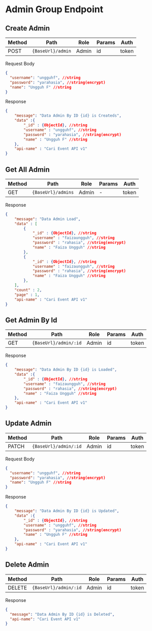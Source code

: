 # Admin Group Endpoint

## Create Admin

| Method | Path                | Role  | Params | Auth  |
| ------ | ------------------- | ----- | ------ | ----- |
| POST   | `{BaseUrl}/admin`   | Admin | id     | token |

Request Body

```json
{
  "username": "ungguhf", //string
  "password": "yarahasia", //string(encrypt)
  "name": "Ungguh F" //string
}
```

Response

```json
{
	"message": "Data Admin By ID {id} is Createds",
	"data" :{
		"_id" : {ObjectId}, //string
		"username" : "ungguhf", //string
		"password" : "yarahasia", //string(encrypt)
		"name" : "Ungguh F" //string
	},
	"api-name" : "Cari Event API v1"
}
```

## Get All Admin

| Method | Path               | Role  | Params | Auth  |
| ------ | ------------------ | ----- | ------ | ----- |
| GET    | `{BaseUrl}/admins` | Admin | -      | token |

Response

```json
{
	"message": "Data Admin Load",
	"data" : [
		{
			"_id" : {ObjectId}, //string
			"username" : "faizaungguh", //string
			"password" : "rahasia", //string(encrypt)
			"name" : "Faiza Ungguh" //string
		},
		{
			"_id" : {ObjectId}, //string
			"username" : "faizaungguh", //string
			"password" : "rahasia", //string(encrypt)
			"name" : "Faiza Ungguh" //string
		},
	],
	"count" : 2,
	"page" : 1,
	"api-name" : "Cari Event API v1"
}
```

## Get Admin By Id

| Method | Path                  | Role  | Params | Auth  |
| ------ | --------------------- | ----- | ------ | ----- |
| GET    | `{BaseUrl}/admin/:id` | Admin | id     | token |

Response

```json
{
	"message": "Data Admin By ID {id} is Loaded",
	"data" :{
		"_id" : {ObjectId}, //string
		"username" : "faizaungguh", //string
		"password" : "rahasia", //string(encrypt)
		"name" : "Faiza Ungguh" //string
	},
	"api-name" : "Cari Event API v1"
}
```

## Update Admin

| Method | Path                  | Role  | Params | Auth  |
| ------ | --------------------- | ----- | ------ | ----- |
| PATCH  | `{BaseUrl}/admin/:id` | Admin | id     | token |

Request Body

```json
{
  "username": "ungguhf", //string
  "password": "yarahasia", //string(encrypt)
  "name": "Ungguh F" //string
}
```

Response

```json
{
	"message": "Data Admin By ID {id} is Updated",
	"data" :{
		"_id" : {ObjectId}, //string
		"username" : "ungguhf", //string
		"password" : "yarahasia", //string(encrypt)
		"name" : "Ungguh F" //string
	},
	"api-name" : "Cari Event API v1"
}
```

## Delete Admin

| Method | Path                  | Role  | Params | Auth  |
| ------ | --------------------- | ----- | ------ | ----- |
| DELETE | `{BaseUrl}/admin/:id` | Admin | id     | token |

Response

```json
{
  "message": "Data Admin By ID {id} is Deleted",
  "api-name": "Cari Event API v1"
}
```
